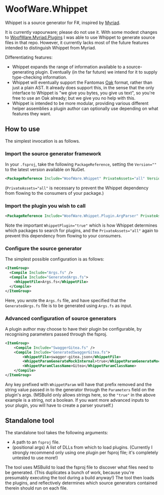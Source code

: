 # WoofWare.Whippet

Whippet is a source generator for F#, inspired by [Myriad](https://github.com/MoiraeSoftware/myriad).

It is currently vapourware; please do not use it.
With some modest changes to [WoofWare.Myriad.Plugins](https://github.com/Smaug123/WoofWare.Myriad/) I was able to use Whippet to generate source files in that repo.
However, it currently lacks most of the future features intended to distinguish Whippet from Myriad.

Differentiating features:

* Whippet expands the range of information available to a source-generating plugin. Eventually (in the far future) we intend for it to supply type-checking information.
* Whippet will eventually support the Fantomas [Oak](https://fsprojects.github.io/fantomas/docs/end-users/GeneratingCode.html) format, rather than just a plain AST. It already does support this, in the sense that the only interface to Whippet is "we give you bytes, you give us text", so you're free to use an Oak already; but we give you no help with this.
* Whippet is intended to be more modular, providing various different helper assemblies a plugin author can optionally use depending on what features they want.

## How to use

The simplest invocation is as follows.

### Import the source generator framework

In your `.fsproj`, take the following `PackageReference`, setting the `Version=""` to the latest version available on NuGet.

```xml
<PackageReference Include="WoofWare.Whippet" PrivateAssets="all" Version="" />
```

(`PrivateAssets="all"` is necessary to prevent the Whippet dependency from flowing to the consumers of your package.)

### Import the plugin you wish to call

```xml
<PackageReference Include="WoofWare.Whippet.Plugin.ArgParser" PrivateAssets="all" WhippetPlugin="true" />
```

Note the important `WhippetPlugin="true"` which is how Whippet determines which packages to search for plugins,
and the `PrivateAssets="all"` again to prevent this dependency from flowing to your consumers.

### Configure the source generator

The simplest possible configuration is as follows:

```xml
<ItemGroup>
  <Compile Include="Args.fs" />
  <Compile Include="GeneratedArgs.fs">
    <WhippetFile>Args.fs</WhippetFile>
  </Compile>
</ItemGroup>
```

Here, you wrote the `Args.fs` file, and have specified that the `GeneratedArgs.fs` file is to be generated using `Args.fs`
as input.

### Advanced configuration of source generators

A plugin author may choose to have their plugin be configurable, by recognising parameters passed through the fsproj.

```xml
<ItemGroup>
    <Compile Include="SwaggerGitea.fs" />
    <Compile Include="GeneratedSwaggerGitea.fs">
        <WhippetFile>swagger-gitea.json</WhippetFile>
        <WhippetParamGenerateMockInternal>true</WhippetParamGenerateMockInternal>
        <WhippetParamClassName>Gitea</WhippetParamClassName>
    </Compile>
</ItemGroup>
```

Any key prefixed with `WhippetParam` will have that prefix removed and the string value passed in to the generator
through the `Parameters` field on the plugin's args.
(MSBuild only allows strings here, so the `"true"` in the above example is a string, not a boolean.
If you want more advanced inputs to your plugin, you will have to create a parser yourself.)

## Standalone tool

The standalone tool takes the following arguments:

* A path to an `fsproj` file.
* (positional args) A list of DLLs from which to load plugins. (Currently I strongly recommend only using one plugin per fsproj file; it's completely untested to use more!)

The tool uses MSBuild to load the fsproj file to discover what files need to be generated.
(This duplicates a bunch of work, because you're presumably executing the tool during a build anyway!)
The tool then loads the plugins, and reflectively determines which source generators contained therein should run on each file.

